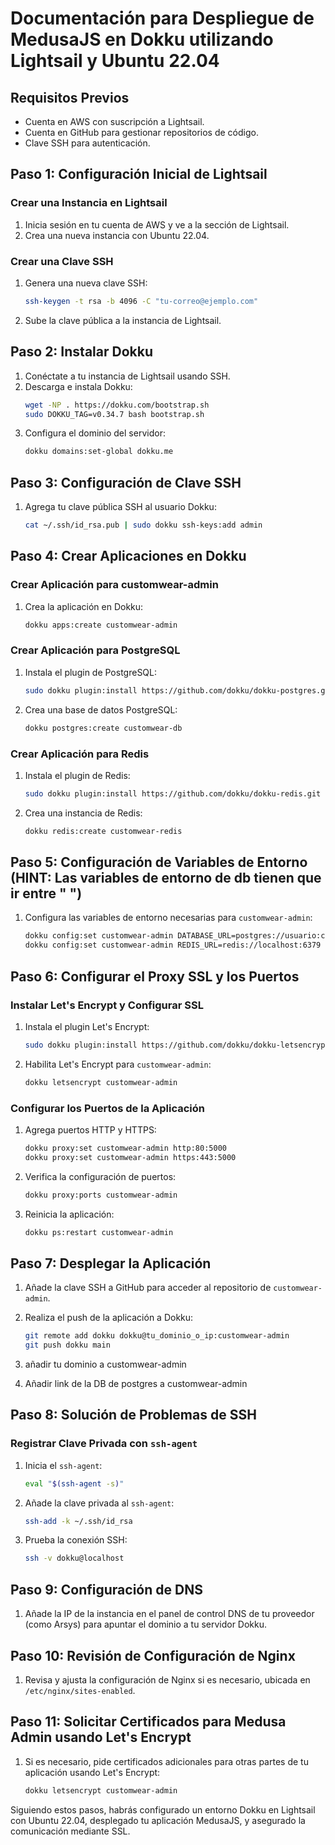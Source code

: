# Documentación para Despliegue de MedusaJS en Dokku utilizando Lightsail y Ubuntu 22.04

## Requisitos Previos

- Cuenta en AWS con suscripción a Lightsail.
- Cuenta en GitHub para gestionar repositorios de código.
- Clave SSH para autenticación.

## Paso 1: Configuración Inicial de Lightsail

### Crear una Instancia en Lightsail

1. Inicia sesión en tu cuenta de AWS y ve a la sección de Lightsail.
2. Crea una nueva instancia con Ubuntu 22.04.

### Crear una Clave SSH

1. Genera una nueva clave SSH:
   ```sh
   ssh-keygen -t rsa -b 4096 -C "tu-correo@ejemplo.com"
   ```
2. Sube la clave pública a la instancia de Lightsail.

## Paso 2: Instalar Dokku

1. Conéctate a tu instancia de Lightsail usando SSH.
2. Descarga e instala Dokku:
   ```sh
   wget -NP . https://dokku.com/bootstrap.sh
   sudo DOKKU_TAG=v0.34.7 bash bootstrap.sh
   ```
3. Configura el dominio del servidor:
   ```sh
   dokku domains:set-global dokku.me
   ```

## Paso 3: Configuración de Clave SSH

1. Agrega tu clave pública SSH al usuario Dokku:
   ```sh
   cat ~/.ssh/id_rsa.pub | sudo dokku ssh-keys:add admin
   ```

## Paso 4: Crear Aplicaciones en Dokku

### Crear Aplicación para customwear-admin

1. Crea la aplicación en Dokku:
   ```sh
   dokku apps:create customwear-admin
   ```

### Crear Aplicación para PostgreSQL

1. Instala el plugin de PostgreSQL:
   ```sh
   sudo dokku plugin:install https://github.com/dokku/dokku-postgres.git
   ```
2. Crea una base de datos PostgreSQL:
   ```sh
   dokku postgres:create customwear-db
   ```

### Crear Aplicación para Redis

1. Instala el plugin de Redis:
   ```sh
   sudo dokku plugin:install https://github.com/dokku/dokku-redis.git
   ```
2. Crea una instancia de Redis:
   ```sh
   dokku redis:create customwear-redis
   ```

## Paso 5: Configuración de Variables de Entorno (HINT: Las variables de entorno de db tienen que ir entre " ")

1. Configura las variables de entorno necesarias para `customwear-admin`:
   ```sh
   dokku config:set customwear-admin DATABASE_URL=postgres://usuario:contraseña@localhost:5432/customwear-db
   dokku config:set customwear-admin REDIS_URL=redis://localhost:6379
   ```

## Paso 6: Configurar el Proxy SSL y los Puertos

### Instalar Let's Encrypt y Configurar SSL

1. Instala el plugin Let's Encrypt:
   ```sh
   sudo dokku plugin:install https://github.com/dokku/dokku-letsencrypt.git
   ```
2. Habilita Let's Encrypt para `customwear-admin`:
   ```sh
   dokku letsencrypt customwear-admin
   ```

### Configurar los Puertos de la Aplicación

1. Agrega puertos HTTP y HTTPS:

   ```sh
   dokku proxy:set customwear-admin http:80:5000
   dokku proxy:set customwear-admin https:443:5000
   ```

2. Verifica la configuración de puertos:

   ```sh
   dokku proxy:ports customwear-admin
   ```

3. Reinicia la aplicación:
   ```sh
   dokku ps:restart customwear-admin
   ```

## Paso 7: Desplegar la Aplicación

1. Añade la clave SSH a GitHub para acceder al repositorio de `customwear-admin`.
2. Realiza el push de la aplicación a Dokku:

   ```sh
   git remote add dokku dokku@tu_dominio_o_ip:customwear-admin
   git push dokku main
   ```

3. añadir tu dominio a customwear-admin

4. Añadir link de la DB de postgres a customwear-admin

## Paso 8: Solución de Problemas de SSH

### Registrar Clave Privada con `ssh-agent`

1. Inicia el `ssh-agent`:

   ```sh
   eval "$(ssh-agent -s)"
   ```

2. Añade la clave privada al `ssh-agent`:

   ```sh
   ssh-add -k ~/.ssh/id_rsa
   ```

3. Prueba la conexión SSH:
   ```sh
   ssh -v dokku@localhost
   ```

## Paso 9: Configuración de DNS

1. Añade la IP de la instancia en el panel de control DNS de tu proveedor (como Arsys) para apuntar el dominio a tu servidor Dokku.

## Paso 10: Revisión de Configuración de Nginx

1. Revisa y ajusta la configuración de Nginx si es necesario, ubicada en `/etc/nginx/sites-enabled`.

## Paso 11: Solicitar Certificados para Medusa Admin usando Let's Encrypt

1. Si es necesario, pide certificados adicionales para otras partes de tu aplicación usando Let's Encrypt:
   ```sh
   dokku letsencrypt customwear-admin
   ```

Siguiendo estos pasos, habrás configurado un entorno Dokku en Lightsail con Ubuntu 22.04, desplegado tu aplicación MedusaJS, y asegurado la comunicación mediante SSL.
